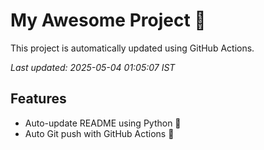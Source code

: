 # My Awesome Project 🚀

This project is automatically updated using GitHub Actions.

_Last updated: 2025-05-04 01:05:07 IST_

## Features
- Auto-update README using Python 🐍
- Auto Git push with GitHub Actions 🤖
